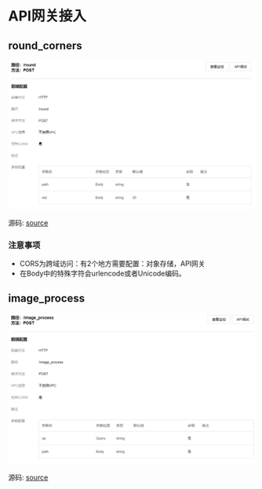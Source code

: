 # API网关接入

## round_corners

![config](./pic/api_cogfig.png)
    
源码: [source](./round_corners_api.py)

### 注意事项
* CORS为跨域访问：有2个地方需要配置：对象存储，API网关
* 在Body中的特殊字符会urlencode或者Unicode编码。

## image_process

![config2](./pic/api_cogfigv2.png)

源码: [source](./v2)